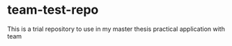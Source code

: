 # team-test-repo
This is a trial repository to use in my master thesis practical application with team
